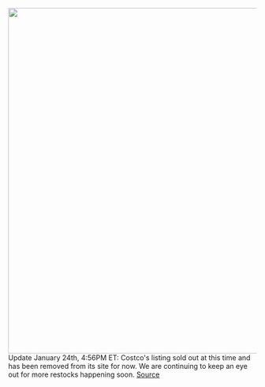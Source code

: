 <img src='https://cdn.vox-cdn.com/thumbor/KzUKZiFT1dENh4Q0JKzUek-Dnlo=/0x0:2040x1360/1200x800/filters:focal(857x517:1183x843)/cdn.vox-cdn.com/uploads/chorus_image/image/70427227/acastro_210511_1777_psRestock_0006.0.jpg' width='700px' /><br/>
Update January 24th, 4:56PM ET: Costco's listing sold out at this time and has been removed from its site for now. We are continuing to keep an eye out for more restocks happening soon.
<a href='https://www.theverge.com/2022/1/24/22824105/sony-playstation-ps5-console-restock-costco-availability'> Source <a/>